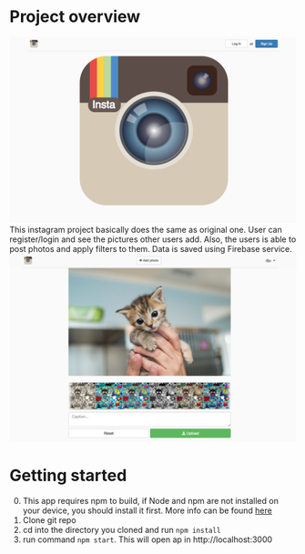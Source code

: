 # Project overview

![insta](readme_pics/index.png)
This instagram project basically does the same as original one.
User can register/login and see the pictures other users add. Also, the users is able to post photos and apply filters to them.
Data is saved using Firebase service.
![add](readme_pics/add.png)

# Getting started
0. This app requires npm to build, if Node and npm are not installed on your device, you should install it first. More info can be found [here](https://docs.npmjs.com/getting-started/installing-node)
1. Clone git repo
2. cd into the directory you cloned and run `npm install`
3. run command `npm start`. This will open ap in http://localhost:3000
